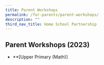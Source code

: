 ```yaml
---
title: Parent Workshops
permalink: /for-parents/parent-workshops/
description: ""
third_nav_title: Home School Partnership
---
```

## Parent Workshops (2023)
*  **[Upper Primary (Math)]